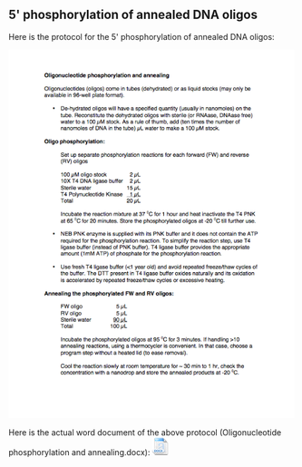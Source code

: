 ## 5' phosphorylation of annealed DNA oligos

Here is the protocol for the 5' phosphorylation of annealed DNA oligos:

![](../../images/Oligonucleotide_phosp.png)

Here is the actual word document of the above protocol (Oligonucleotide phosphorylation and annealing.docx):
[![](../../images/docIcon.png)](http://j5.jbei.org/j5manual/attachments/Oligonucleotide_phosp.docx)